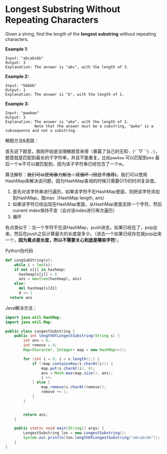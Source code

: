 # Longest Substring Without Repeating Characters

Given a string, find the length of the **longest substring** without repeating characters.

**Example 1:**

```
Input: "abcabcbb"
Output: 3 
Explanation: The answer is "abc", with the length of 3. 
```

**Example 2:**

```
Input: "bbbbb"
Output: 1
Explanation: The answer is "b", with the length of 1.
```

**Example 3:**

```
Input: "pwwkew"
Output: 3
Explanation: The answer is "wke", with the length of 3. 
             Note that the answer must be a substring, "pwke" is a subsequence and not a substring.
```

解题方法&思路：

首先说下题意，我刚开始是没理解题意来得（暴露了自己的无知╮(╯▽╰)╭），题意就是匹配到最长的子字符串，并且不能重复。比如`pwwkew` 可以匹配到`wke` 最后一个w不可以被匹配到，因为该子字符串已经包含了一个w。

算法解析：~~我们可以使用暴力解法：双循环（但是不推荐)~~。我们可以使用HashMap来解决该问题，因为HashMap查询的时候只需要$O(1)$的时间复杂度。

1. 首先对该字符串进行遍历，如果该字符不在HashMap里面，则把该字符添加到HashMap，取max（HashMap length, ans）
2. 如果该字符已经出现在HashMap里面，从HashMap里面去除一个字符，然后current index保持不变（会对该index进行再次遍历）
3. 循环

有点类似于：当一个字符不在该HashMap，push进去，如果已经在了，pop出来。然后在push之后计算最大的长度是多少。（进去一个如果已经存在就pop出来一个，**因为重点是长度，所以不需要关心到底是哪些字符**）。

Python伪代码

```python
def LongSubString(s):
	while i < len(s):
    if not s[i] in hashmap:
      hashmap[s[i]] = 0
      ans = max(len(hashmap), ans)
    else:
      del hashmap[s[d]]
      d += 1
  return ans
```

Java解决方法：

```java
import java.util.HashMap;
import java.util.Map;

public class LongestSubstring {
    public int lengthOfLongestSubstring(String s) {
        int ans = 0;
        int remove = 0;
        Map<Character, Integer> map = new HashMap<>();

        for (int i = 0; i < s.length();) {
            if (!map.containsKey(s.charAt(i))) {
                map.put(s.charAt(i), 0);
                ans = Math.max(map.size(), ans);
                i ++;
            } else {
                map.remove(s.charAt(remove));
                remove += 1;
            }
        }


        return ans;
    }

    public static void main(String[] args) {
        LongestSubstring lon = new LongestSubstring();
        System.out.println(lon.lengthOfLongestSubstring("abcabcbb"));
    }
}
```